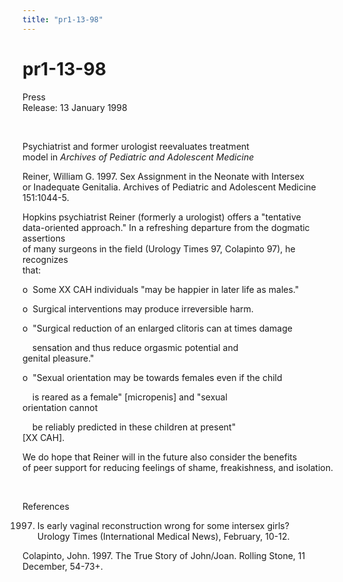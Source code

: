 ```yaml
---
title: "pr1-13-98"
---
```


# pr1-13-98

  
 Press  
Release: 13 January 1998  
  
  
&nbsp;  
  


Psychiatrist and former urologist reevaluates treatment  
model in _Archives of Pediatric and Adolescent Medicine_  
  


Reiner, William G. 1997. Sex Assignment in the Neonate with Intersex  
or Inadequate Genitalia. Archives of Pediatric and Adolescent Medicine  
151:1044-5.  
  


Hopkins psychiatrist Reiner (formerly a urologist) offers a "tentative  
data-oriented approach." In a refreshing departure from the dogmatic assertions  
of many surgeons in the field (Urology Times 97, Colapinto 97), he recognizes  
that:  
  


o&nbsp; Some XX CAH individuals "may be happier in later life as males."  
  


o&nbsp; Surgical interventions may produce irreversible harm.  
  


o&nbsp; "Surgical reduction of an enlarged clitoris can at times damage  
  
&nbsp;&nbsp;&nbsp; sensation and thus reduce orgasmic potential and  
genital pleasure."  
  


o&nbsp; "Sexual orientation may be towards females even if the child  
  
&nbsp;&nbsp;&nbsp; is reared as a female" [micropenis] and "sexual  
orientation cannot  
  
&nbsp;&nbsp;&nbsp; be reliably predicted in these children at present"  
[XX CAH].  
  


We do hope that Reiner will in the future also consider the benefits  
of peer support for reducing feelings of shame, freakishness, and isolation.  
  
&nbsp;  
  


References  
  


1997. Is early vaginal reconstruction wrong for some intersex girls?  
Urology Times (International Medical News), February, 10-12.  
  


Colapinto, John. 1997. The True Story of John/Joan. Rolling Stone, 11  
December, 54-73+.  
  
&nbsp;  
  
&nbsp;  
  
&nbsp;  
  
&nbsp;